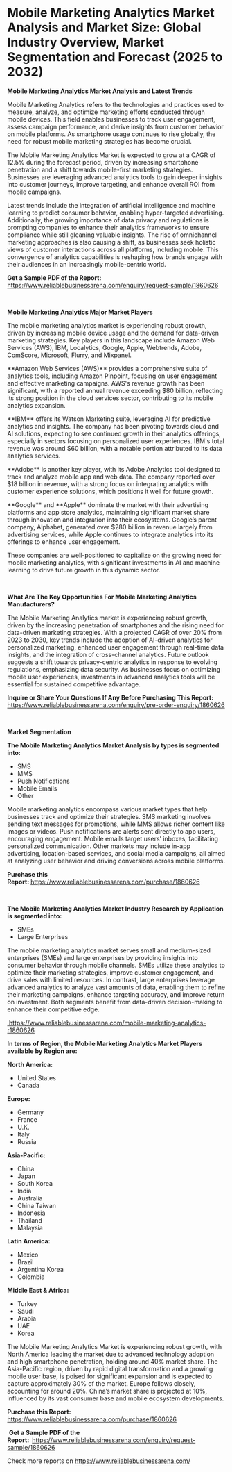 <p><h1>Mobile Marketing Analytics Market Analysis and Market Size: Global Industry Overview, Market Segmentation and Forecast (2025 to 2032)</h1></p><p><strong>Mobile Marketing Analytics Market Analysis and Latest Trends</strong></p>
<p><p>Mobile Marketing Analytics refers to the technologies and practices used to measure, analyze, and optimize marketing efforts conducted through mobile devices. This field enables businesses to track user engagement, assess campaign performance, and derive insights from customer behavior on mobile platforms. As smartphone usage continues to rise globally, the need for robust mobile marketing strategies has become crucial.</p><p>The Mobile Marketing Analytics Market is expected to grow at a CAGR of 12.5% during the forecast period, driven by increasing smartphone penetration and a shift towards mobile-first marketing strategies. Businesses are leveraging advanced analytics tools to gain deeper insights into customer journeys, improve targeting, and enhance overall ROI from mobile campaigns. </p><p>Latest trends include the integration of artificial intelligence and machine learning to predict consumer behavior, enabling hyper-targeted advertising. Additionally, the growing importance of data privacy and regulations is prompting companies to enhance their analytics frameworks to ensure compliance while still gleaning valuable insights. The rise of omnichannel marketing approaches is also causing a shift, as businesses seek holistic views of customer interactions across all platforms, including mobile. This convergence of analytics capabilities is reshaping how brands engage with their audiences in an increasingly mobile-centric world.</p></p>
<p><strong>Get a Sample PDF of the Report:&nbsp;</strong> <a href="https://www.reliablebusinessarena.com/enquiry/request-sample/1860626?utm_campaign=2868&utm_medium=2&utm_source=Github&utm_content=ia&utm_term=11032025&utm_id=mobile-marketing-analytics">https://www.reliablebusinessarena.com/enquiry/request-sample/1860626</a></p>
<p>&nbsp;</p>
<p><strong>Mobile Marketing Analytics Major Market Players</strong></p>
<p><p>The mobile marketing analytics market is experiencing robust growth, driven by increasing mobile device usage and the demand for data-driven marketing strategies. Key players in this landscape include Amazon Web Services (AWS), IBM, Localytics, Google, Apple, Webtrends, Adobe, ComScore, Microsoft, Flurry, and Mixpanel.</p><p>**Amazon Web Services (AWS)** provides a comprehensive suite of analytics tools, including Amazon Pinpoint, focusing on user engagement and effective marketing campaigns. AWS's revenue growth has been significant, with a reported annual revenue exceeding $80 billion, reflecting its strong position in the cloud services sector, contributing to its mobile analytics expansion.</p><p>**IBM** offers its Watson Marketing suite, leveraging AI for predictive analytics and insights. The company has been pivoting towards cloud and AI solutions, expecting to see continued growth in their analytics offerings, especially in sectors focusing on personalized user experiences. IBM's total revenue was around $60 billion, with a notable portion attributed to its data analytics services.</p><p>**Adobe** is another key player, with its Adobe Analytics tool designed to track and analyze mobile app and web data. The company reported over $18 billion in revenue, with a strong focus on integrating analytics with customer experience solutions, which positions it well for future growth.</p><p>**Google** and **Apple** dominate the market with their advertising platforms and app store analytics, maintaining significant market share through innovation and integration into their ecosystems. Google’s parent company, Alphabet, generated over $280 billion in revenue largely from advertising services, while Apple continues to integrate analytics into its offerings to enhance user engagement.</p><p>These companies are well-positioned to capitalize on the growing need for mobile marketing analytics, with significant investments in AI and machine learning to drive future growth in this dynamic sector.</p></p>
<p>&nbsp;</p>
<p><strong>What Are The Key Opportunities For Mobile Marketing Analytics Manufacturers?</strong></p>
<p><p>The Mobile Marketing Analytics market is experiencing robust growth, driven by the increasing penetration of smartphones and the rising need for data-driven marketing strategies. With a projected CAGR of over 20% from 2023 to 2030, key trends include the adoption of AI-driven analytics for personalized marketing, enhanced user engagement through real-time data insights, and the integration of cross-channel analytics. Future outlook suggests a shift towards privacy-centric analytics in response to evolving regulations, emphasizing data security. As businesses focus on optimizing mobile user experiences, investments in advanced analytics tools will be essential for sustained competitive advantage.</p></p>
<p><strong>Inquire or Share Your Questions If Any Before Purchasing This Report:</strong> <a href="https://www.reliablebusinessarena.com/enquiry/pre-order-enquiry/1860626?utm_campaign=2868&utm_medium=2&utm_source=Github&utm_content=ia&utm_term=11032025&utm_id=mobile-marketing-analytics">https://www.reliablebusinessarena.com/enquiry/pre-order-enquiry/1860626</a></p>
<p>&nbsp;</p>
<p><strong>Market Segmentation</strong></p>
<p><strong>The Mobile Marketing Analytics Market Analysis by types is segmented into:</strong></p>
<p><ul><li>SMS</li><li>MMS</li><li>Push Notifications</li><li>Mobile Emails</li><li>Other</li></ul></p>
<p><p>Mobile marketing analytics encompass various market types that help businesses track and optimize their strategies. SMS marketing involves sending text messages for promotions, while MMS allows richer content like images or videos. Push notifications are alerts sent directly to app users, encouraging engagement. Mobile emails target users’ inboxes, facilitating personalized communication. Other markets may include in-app advertising, location-based services, and social media campaigns, all aimed at analyzing user behavior and driving conversions across mobile platforms.</p></p>
<p><strong>Purchase this Report:&nbsp;</strong><a href="https://www.reliablebusinessarena.com/purchase/1860626?utm_campaign=2868&utm_medium=2&utm_source=Github&utm_content=ia&utm_term=11032025&utm_id=mobile-marketing-analytics">https://www.reliablebusinessarena.com/purchase/1860626</a></p>
<p>&nbsp;</p>
<p><strong>The Mobile Marketing Analytics Market Industry Research by Application is segmented into:</strong></p>
<p><ul><li>SMEs</li><li>Large Enterprises</li></ul></p>
<p><p>The mobile marketing analytics market serves small and medium-sized enterprises (SMEs) and large enterprises by providing insights into consumer behavior through mobile channels. SMEs utilize these analytics to optimize their marketing strategies, improve customer engagement, and drive sales with limited resources. In contrast, large enterprises leverage advanced analytics to analyze vast amounts of data, enabling them to refine their marketing campaigns, enhance targeting accuracy, and improve return on investment. Both segments benefit from data-driven decision-making to enhance their competitive edge.</p></p>
<p><a href="https://www.reliablebusinessarena.com/mobile-marketing-analytics-r1860626?utm_campaign=2868&utm_medium=2&utm_source=Github&utm_content=ia&utm_term=11032025&utm_id=mobile-marketing-analytics">&nbsp;https://www.reliablebusinessarena.com/mobile-marketing-analytics-r1860626</a></p>
<p><strong>In terms of Region, the Mobile Marketing Analytics Market Players available by Region are:</strong></p>
<p>
    <p> <strong> North America: </strong>
        <ul>
            <li>United States</li>
            <li>Canada</li>
        </ul>
        </p> 
    <p> <strong> Europe: </strong>
        <ul>
            <li>Germany</li>
            <li>France</li>
            <li>U.K.</li>
            <li>Italy</li>
            <li>Russia</li>
        </ul>
        </p> 
    <p> <strong> Asia-Pacific: </strong>
        <ul>
            <li>China</li>
            <li>Japan</li>
            <li>South Korea</li>
            <li>India</li>
            <li>Australia</li>
            <li>China Taiwan</li>
            <li>Indonesia</li>
            <li>Thailand</li>
            <li>Malaysia</li>
        </ul>
        </p> 
    <p> <strong> Latin America: </strong>
        <ul>
            <li>Mexico</li>
            <li>Brazil</li>
            <li>Argentina Korea</li>
            <li>Colombia</li>
        </ul>
        </p> 
    <p> <strong> Middle East & Africa: </strong>
        <ul>
            <li>Turkey</li>
            <li>Saudi</li>
            <li>Arabia</li>
            <li>UAE</li>
            <li>Korea</li>
        </ul>
    </p>
    </p>
<p><p>The Mobile Marketing Analytics Market is experiencing robust growth, with North America leading the market due to advanced technology adoption and high smartphone penetration, holding around 40% market share. The Asia-Pacific region, driven by rapid digital transformation and a growing mobile user base, is poised for significant expansion and is expected to capture approximately 30% of the market. Europe follows closely, accounting for around 20%. China’s market share is projected at 10%, influenced by its vast consumer base and mobile ecosystem developments.</p></p>
<p><strong>Purchase this Report: </strong><a href="https://www.reliablebusinessarena.com/purchase/1860626?utm_campaign=2868&utm_medium=2&utm_source=Github&utm_content=ia&utm_term=11032025&utm_id=mobile-marketing-analytics">https://www.reliablebusinessarena.com/purchase/1860626</a></p>
<p>&nbsp;<strong>Get a Sample PDF of the Report:&nbsp;&nbsp;</strong><a href="https://www.reliablebusinessarena.com/enquiry/request-sample/1860626?utm_campaign=2868&utm_medium=2&utm_source=Github&utm_content=ia&utm_term=11032025&utm_id=mobile-marketing-analytics">https://www.reliablebusinessarena.com/enquiry/request-sample/1860626</a></p>
<p><strong></strong></p>
<p>Check more reports on <a href="https://www.reliablebusinessarena.com/?utm_campaign=2868&utm_medium=2&utm_source=Github&utm_content=ia&utm_term=11032025&utm_id=mobile-marketing-analytics">https://www.reliablebusinessarena.com/</a></p>